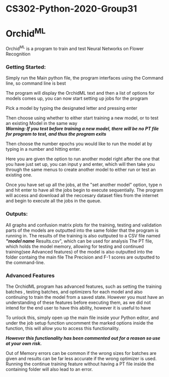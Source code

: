 # CS302-Python-2020-Group31


# Orchid<sup>ML</sup>

Orchid<sup>ML</sup> is a program to train and test Neural Networks on Flower Recognition

### Getting Started:
Simply run the Main python file, the program interfaces using the Command line, so command line is best

The program will display the OrchidML text and then a list of options for models comes up, you can now start setting up jobs for the program

Pick a model by typing the designated letter and pressing enter

Then choose using whether to either start training a new model, or to test an existing Model in the same way<br>
***Warning: If you test before training a new model, there will be no PT file for program to test, and thus the program exits***

Then choose the number epochs you would like to run the model at by typing in a number and hitting enter.

Here you are given the option to run another model right after the one that you have just set up, you can input y and enter, which will then take you through the same
menus to create another model to either run or test an existing one.

Once you have set up all the jobs, at the "set another model" option, type n and hit enter to have all the jobs begin to execute sequentially.
The program will access and download all the neccesary dataset files from the internet and begin to execute all the jobs in the queue.

### Outputs:
All graphs and confusion matrix plots for the training, testing and validation parts of the models are outputted into the same folder that the program is running in.
The results of the training is also outtputed to a CSV file named ***"model name*** Results.csv", which can be used for analysis
The PT file, which holds the model memory, allowing for testing and continued training(see Advanced features) of the model is also outputted into the folder containg the main file
The Precision and F-1 scores are outputted to the command-line.


### Advanced Features

The OrchidML program has advanced features, such as setting the training batches , testing batches, and optimizers for each model and also continuing to train the model from a 
saved state. However you must have an understanding of these features before executing them, as we did not intend for the end user to have this ability, however it is useful to have

To unlock this, simply open up the main file inside your Python editor, and under the job setup function uncomment the marked options inside
the function, this will allow you to access this functionality. 

***However this functionality has been commented out for a reason so use at your own risk.***

Out of Memory errors can be common if the wrong sizes for batches are given and results can be far less accurate if the wrong optimizer is used. 
Running the continue training feature without having a PT file inside the containing folder will also lead to an error.



